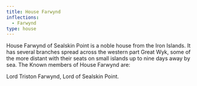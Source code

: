 ```yaml
---
title: House Farwynd
inflections:
  - Farwynd
type: house
---
```


House Farwynd of Sealskin Point is a noble house from the Iron Islands. It has several branches spread across the western part Great Wyk, some of the more distant with their seats on small islands up to nine days away by sea. The Known members of House Farwynd are:

Lord Triston Farwynd, Lord of Sealskin Point.


